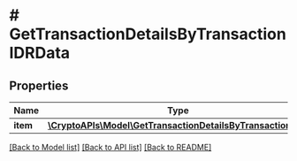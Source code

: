 # # GetTransactionDetailsByTransactionIDRData

## Properties

Name | Type | Description | Notes
------------ | ------------- | ------------- | -------------
**item** | [**\CryptoAPIs\Model\GetTransactionDetailsByTransactionIDRI**](GetTransactionDetailsByTransactionIDRI.md) |  |

[[Back to Model list]](../../README.md#models) [[Back to API list]](../../README.md#endpoints) [[Back to README]](../../README.md)

